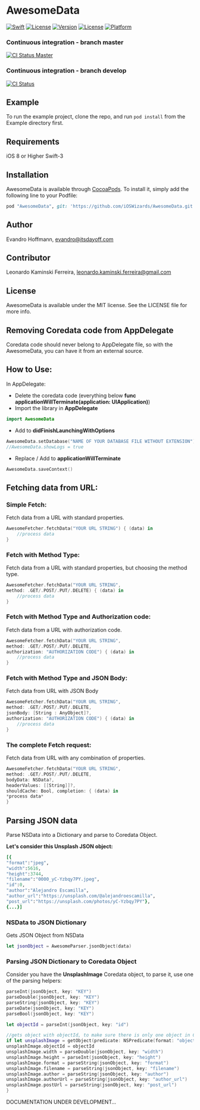 # AwesomeData

<a href="https://swift.org"><img src="https://img.shields.io/badge/Swift-3.0-orange.svg?style=flat" alt="Swift" /></a>
<a href="https://tldrlegal.com/license/mit-license"><img src="https://img.shields.io/badge/License-MIT-blue.svg?style=flat" alt="License" /></a>
[![Version](https://img.shields.io/cocoapods/v/AwesomeData.svg?style=flat)](http://cocoapods.org/pods/AwesomeData)
[![License](https://img.shields.io/cocoapods/l/AwesomeData.svg?style=flat)](http://cocoapods.org/pods/AwesomeData)
[![Platform](https://img.shields.io/cocoapods/p/AwesomeData.svg?style=flat)](http://cocoapods.org/pods/AwesomeData)
### Continuous integration - branch master
[![CI Status Master](https://travis-ci.org/iOSWizards/AwesomeData.svg?branch=master)](https://travis-ci.org/iOSWizards/AwesomeData)
### Continuous integration - branch develop
[![CI Status](https://travis-ci.org/iOSWizards/AwesomeData.svg?branch=0.3.1)](https://travis-ci.org/iOSWizards/AwesomeData)

## Example

To run the example project, clone the repo, and run `pod install` from the Example directory first.

## Requirements

iOS 8 or Higher
Swift-3

## Installation

AwesomeData is available through [CocoaPods](http://cocoapods.org). To install
it, simply add the following line to your Podfile:

```ruby
pod "AwesomeData", git: 'https://github.com/iOSWizards/AwesomeData.git', tag: '0.3.1'
```

## Author

Evandro Hoffmann, evandro@itsdayoff.com

## Contributor

Leonardo Kaminski Ferreira, leonardo.kaminski.ferreira@gmail.com

## License

AwesomeData is available under the MIT license. See the LICENSE file for more info.

## Removing Coredata code from AppDelegate

Coredata code should never belong to AppDelegate file, so with the AwesomeData, you can have it from an external source.

## How to Use:

In AppDelegate:
- Delete the coredata code (everything below **func applicationWillTerminate(application: UIApplication)**)
- Import the library in **AppDelegate**
```swift
import AwesomeData
```
- Add to **didFinishLaunchingWithOptions**
```swift
AwesomeData.setDatabase("NAME OF YOUR DATABASE FILE WITHOUT EXTENSION")
//AwesomeData.showLogs = true
```
- Replace / Add to **applicationWillTerminate**
```swift
AwesomeData.saveContext()
```

## Fetching data from URL:

### Simple Fetch:

Fetch data from a URL with standard properties.

```swift
AwesomeFetcher.fetchData("YOUR URL STRING") { (data) in
    //process data
}
```

### Fetch with Method Type:

Fetch data from a URL with standard properties, but choosing the method type.

```swift
AwesomeFetcher.fetchData("YOUR URL STRING",
method: .GET/.POST/.PUT/.DELETE) { (data) in
    //process data
}
```

### Fetch with Method Type and Authorization code:

Fetch data from a URL with authorization code.

```swift
AwesomeFetcher.fetchData("YOUR URL STRING",
method: .GET/.POST/.PUT/.DELETE,
authorization: "AUTHORIZATION CODE") { (data) in
    //process data
}
```

### Fetch with Method Type and JSON Body:

Fetch data from URL with JSON Body

```swift
AwesomeFetcher.fetchData("YOUR URL STRING",
method: .GET/.POST/.PUT/.DELETE,
jsonBody: [String : AnyObject]?,
authorization: "AUTHORIZATION CODE") { (data) in
    //process data
}
```

### The complete Fetch request:

Fetch data from URL with any combination of properties.

```swift
AwesomeFetcher.fetchData("YOUR URL STRING",
method: .GET/.POST/.PUT/.DELETE,
bodyData: NSData?,
headerValues: [[String]]?,
shouldCache: Bool, completion: { (data) in
*process data*
}
```

## Parsing JSON data

Parse NSData into a Dictionary and parse to Coredata Object.

**Let's consider this Unsplash JSON object:**
```ruby
[{
"format":"jpeg",
"width":5616,
"height":3744,
"filename":"0000_yC-Yzbqy7PY.jpeg",
"id":0,
"author":"Alejandro Escamilla",
"author_url":"https://unsplash.com/@alejandroescamilla",
"post_url":"https://unsplash.com/photos/yC-Yzbqy7PY"},
{...}]
```

### NSData to JSON Dictionary

Gets JSON Object from NSData

```swift
let jsonObject = AwesomeParser.jsonObject(data)
```

### Parsing JSON Dictionary to Coredata Object

Consider you have the **UnsplashImage** Coredata object, to parse it, use one of the parsing helpers:
```swift
parseInt(jsonObject, key: "KEY")
parseDouble(jsonObject, key: "KEY")
parseString(jsonObject, key: "KEY")
parseDate(jsonObject, key: "KEY")
parseBool(jsonObject, key: "KEY")
```

```swift
let objectId = parseInt(jsonObject, key: "id")

//gets object with objectId, to make sure there is only one object in Coredata with that ID. If it's nil, create a new object and use it.
if let unsplashImage = getObject(predicate: NSPredicate(format: "objectId == %d", objectId.intValue), createIfNil: true) as? UnsplashImage {
unsplashImage.objectId = objectId
unsplashImage.width = parseDouble(jsonObject, key: "width")
unsplashImage.height = parseInt(jsonObject, key: "height")
unsplashImage.format = parseString(jsonObject, key: "format")
unsplashImage.filename = parseString(jsonObject, key: "filename")
unsplashImage.author = parseString(jsonObject, key: "author")
unsplashImage.authorUrl = parseString(jsonObject, key: "author_url")
unsplashImage.postUrl = parseString(jsonObject, key: "post_url")
}
```

DOCUMENTATION UNDER DEVELOPMENT…
